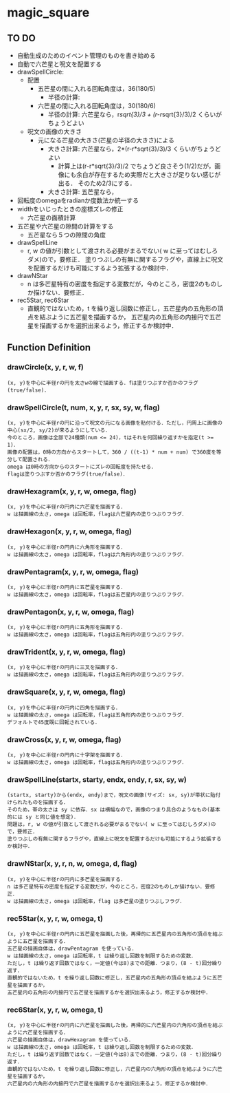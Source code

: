# magic_square

## TO DO

-	自動生成のためのイベント管理のものを書き始める
-	自動で六芒星と呪文を配置する
-	drawSpellCircle: 
	-	配置
		-	五芒星の間に入れる回転角度は，36(180/5)
			-	半径の計算: 
		-	六芒星の間に入れる回転角度は，30(180/6)
			-	半径の計算: 六芒星なら，r*sqrt{3}/3 + (r-r*sqrt{3}/3)/2 くらいがちょうどよい
	-	呪文の画像の大きさ
		-	元になる芒星の大きさ(芒星の半径の大きさ)による
			-	大きさ計算: 六芒星なら，2*(r-r*sqrt{3}/3)/3 くらいがちょうどよい
				-	計算上は(r-r*sqrt{3}/3)/2 でちょうど良さそう(1/2)だが，画像にも余白が存在するため実際だと大きさが足りない感じが出る．
					そのため2/3にする．
			-	大きさ計算: 五芒星なら，
-	回転度のomegaをradianか度数法か統一する
-	widthをいじったときの座標ズレの修正
	-	六芒星の面積計算
-	五芒星や六芒星の隙間の計算をする
	-	五芒星なら５つの隙間の角度
-	drawSpellLine
	-	r, w の値が引数として渡される必要がまるでない( w に至ってはむしろダメ)ので，要修正．
		塗りつぶしの有無に関するフラグや，直線上に呪文を配置するだけも可能にするよう拡張するか検討中．
-	drawNStar
	-	n は多芒星特有の密度を指定する変数だが，今のところ，密度2のものしか描けない．要修正．
-	rec5Star, rec6Star
	-	直観的ではないため，t を繰り返し回数に修正し，五芒星内の五角形の頂点を結ぶように五芒星を描画するか，
		五芒星内の五角形の内接円で五芒星を描画するかを選択出来るよう，修正するか検討中．

## Function Definition

### drawCircle(x, y, r, w, f)
	
	(x, y)を中心に半径rの円を太さwの線で描画する．fは塗りつぶすか否かのフラグ(true/false)．

### drawSpellCircle(t, num, x, y, r, sx, sy, w, flag)

	(x, y)を中心に半径rの円に沿って呪文の元になる画像を貼付ける．ただし，円周上に画像の中心(sx/2, sy/2)が来るようにしている．
	今のところ，画像は全部で24種類(num <= 24)，tはそれを何回繰り返すかを指定(t >= 1)．
	画像の配置は，0時の方向からスタートして，360 / ((t-1) * num + num) で360度を等分して配置される．
	omega は0時の方向からのスタートにズレの回転度を持たせる．
	flagは塗りつぶすか否かのフラグ(true/false)．

### drawHexagram(x, y, r, w, omega, flag)

	(x, y)を中心に半径rの円内に六芒星を描画する．
	w は描画線の太さ，omega は回転率，flagは六芒星内の塗りつぶりフラグ．

### drawHexagon(x, y, r, w, omega, flag)

	(x, y)を中心に半径rの円内に六角形を描画する．
	w は描画線の太さ，omega は回転率，flagは六角形内の塗りつぶりフラグ．

### drawPentagram(x, y, r, w, omega, flag)

	(x, y)を中心に半径rの円内に五芒星を描画する．
	w は描画線の太さ，omega は回転率，flagは五芒星内の塗りつぶりフラグ．

### drawPentagon(x, y, r, w, omega, flag)

	(x, y)を中心に半径rの円内に五角形を描画する．
	w は描画線の太さ，omega は回転率，flagは五角形内の塗りつぶりフラグ．

### drawTrident(x, y, r, w, omega, flag)

	(x, y)を中心に半径rの円内に三叉を描画する．
	w は描画線の太さ，omega は回転率，flagは五角形内の塗りつぶりフラグ．

### drawSquare(x, y, r, w, omega, flag)

	(x, y)を中心に半径rの円内に四角を描画する．
	w は描画線の太さ，omega は回転率，flagは五角形内の塗りつぶりフラグ．
	デフォルトで45度既に回転されている．

### drawCross(x, y, r, w, omega, flag)

	(x, y)を中心に半径rの円内に十字架を描画する．
	w は描画線の太さ，omega は回転率，flagは五角形内の塗りつぶりフラグ．

### drawSpellLine(startx, starty, endx, endy, r, sx, sy, w)

	(startx, starty)から(endx, endy)まで，呪文の画像(サイズ: sx, sy)が帯状に貼付けられたものを描画する．
	そのため，帯の太さは sy に依存．sx は横幅なので，画像のつまり具合のようなもの(基本的には sy と同じ値を想定)．
	問題は，r, w の値が引数として渡される必要がまるでない( w に至ってはむしろダメ)ので，要修正．
	塗りつぶしの有無に関するフラグや，直線上に呪文を配置するだけも可能にするよう拡張するか検討中．

### drawNStar(x, y, r, n, w, omega, d, flag)

	(x, y)を中心に半径rの円内に多芒星を描画する．
	n は多芒星特有の密度を指定する変数だが，今のところ，密度2のものしか描けない．要修正．
	w は描画線の太さ，omega は回転率，flag は多芒星の塗りつぶしフラグ．

### rec5Star(x, y, r, w, omega, t)

	(x, y)を中心に半径rの円内に五芒星を描画した後，再帰的に五芒星内の五角形の頂点を結ぶように五芒星を描画する．
	五芒星の描画自体は，drawPentagram を使っている．
	w は描画線の太さ，omega は回転率，t は繰り返し回数を制限するための変数．
	ただし，t は繰り返す回数ではなく，一定値(今は8)までの距離．つまり，(8 - t)回分繰り返す．
	直観的ではないため，t を繰り返し回数に修正し，五芒星内の五角形の頂点を結ぶように五芒星を描画するか，
	五芒星内の五角形の内接円で五芒星を描画するかを選択出来るよう，修正するか検討中．

### rec6Star(x, y, r, w, omega, t)
	(x, y)を中心に半径rの円内に六芒星を描画した後，再帰的に六芒星内の六角形の頂点を結ぶように六芒星を描画する．
	六芒星の描画自体は，drawHexagram を使っている．
	w は描画線の太さ，omega は回転率，t は繰り返し回数を制限するための変数．
	ただし，t は繰り返す回数ではなく，一定値(今は8)までの距離．つまり，(8 - t)回分繰り返す．
	直観的ではないため，t を繰り返し回数に修正し，六芒星内の六角形の頂点を結ぶように六芒星を描画するか，
	六芒星内の六角形の内接円で六芒星を描画するかを選択出来るよう，修正するか検討中．
